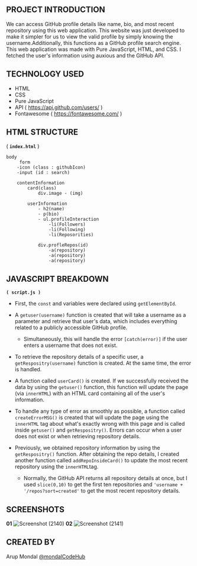 ## PROJECT INTRODUCTION ##
We can access GitHub profile details like name, bio, and most recent repository using this web application. This website was just developed to make it simpler for us to view the valid profile by simply knowing the username.Additionally, this functions as a GitHub profile search engine. This web application was made with Pure JavaScript, HTML, and CSS. I fetched the user's information using auxious and the GitHub API.

## TECHNOLOGY USED ##
- HTML
- CSS 
- Pure JavaScript
- API ( https://api.github.com/users/ )
- Fontawesome ( https://fontawesome.com/ )

## HTML STRUCTURE ##
( **`index.html`** )

    body
         form
        -icon (class : githubIcon)
        -input (id : search)

        contentInformation
	        card(class)
		        div.image - (img)

		    userInformation 
                - h2(name)
                - p(bio)
                - ul.profileInteraction
					-li(Followers)
                    -li(Following)
                    -li(Reposorities)

				div.profleRepos(id)
					-a(repository)
                    -a(repository)
					-a(repository)

## JAVASCRIPT BREAKDOWN ##
**`( script.js )`**

   - First, the `const` and variables were declared using `getElementById`.
   - A `getuser(username)` function is created that will take a username as a parameter and retrieve that user's data, which includes everything related to a publicly accessible GitHub profile.
        - Simultaneously, this will handle the error `[catch(error)]` if the user enters a username that does not exist.

   - To retrieve the repository details of a specific user, a `getRespositry(username)` function is created. At the same time, the error is handled.

   - A function called `userCard()` is created. If we successfully received the data by using the `getuser()` function, this function will update the page (via ``innerHTML``) with an HTML card containing all of the user's information.

   - To handle any type of error as smoothly as possible, a function called `createErrorMSG()` is created that will update the page using the `innerHTML` tag about what's exactly wrong with this page and is called inside `getuser()` and `getRespositry()`. Errors can occur when a user does not exist or when retrieving repository details.

   - Previously, we obtained repository information by using the `getRespositry()` function. After obtaining the repo details, I created another function called `addRepoInsideCard()` to update the most recent repository using the `innerHTML`tag.

        - Normally, the GitHub API returns all repository details at once, but I used `slice(0,10)` to get the first ten repositories and `'username + '/repos?sort=created'` to get the most recent repository details.





## SCREENSHOTS ##
**01**
![Screenshot (2140)](https://user-images.githubusercontent.com/88100576/200123688-fdae41b8-38ae-4b40-85d9-45d4f52b9a76.png)
**02**
![Screenshot (2141)](https://user-images.githubusercontent.com/88100576/200123689-95952354-df65-4d09-8b2f-6e4ee0512f06.png)


## CREATED BY ##
Arup Mondal [@mondalCodeHub](https://www.github.com/mondalCodeHub)
